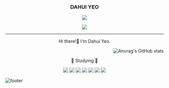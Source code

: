 <div align="center">
  
### DAHUI YEO
  
<!-- github -->
<a href="https://github.com/yeodahui"><img src="https://hits.seeyoufarm.com/api/count/incr/badge.svg?url=https%3A%2F%2Fgithub.com%2Fyeodahui&count_bg=%23000000&title_bg=%23000000&icon=github.svg&icon_color=%23E7E7E7&title=+Github&edge_flat=true"/></a>
<!-- velog -->
<a href="https://velog.io/@devsaza"><img src="https://img.shields.io/badge/seondal.log-3DDC84?style=flat-square&logo=Velog&logoColor=white"/></a>

  ---
  
Hi there!👋
I'm Dahui Yeo.
  
<div align="right">
  
![Anurag's GitHub stats](https://github-readme-stats.vercel.app/api?username=yeodahui&count_private=true&show_icons=true&theme=graywhite)

  </div>
  
</div>

<div align="center">
  
📝 Studying 📝
  
<img src="https://img.shields.io/badge/HTML-E34F26?style=flat-square&logo=HTML5&logoColor=white"/>              <!-- HTML -->
<img src="https://img.shields.io/badge/CSS-1572B6?style=flat-square&logo=CSS3&logoColor=white"/>                <!-- CSS -->
<img src="https://img.shields.io/badge/SaSS-CC6699?style=flat-square&logo=Sass&logoColor=white"/>                <!-- CSS -->
<img src="https://img.shields.io/badge/JavaScript-F7E018?style=flat-square&logo=JavaScript&logoColor=white"/>   <!-- JavaScript -->
<img src="https://img.shields.io/badge/TypeScript-3178C6?style=flat-square&logo=TypeScript&logoColor=white"/>   <!-- TypeScript -->
<img src="https://img.shields.io/badge/React.js-61DAFB?style=flat-square&logo=React&logoColor=white"/>          <!-- React -->
<img src="https://img.shields.io/badge/Python-3776AB?style=flat-square&logo=Python&logoColor=white"/>           <!-- Python -->
<!-- <img src="https://img.shields.io/badge/이름-색상코드?style=flat-square&logo=로고명&logoColor=로고색"/> -->
</div>

![footer](https://capsule-render.vercel.app/api?type=waving&color=auto&height=250&section=footer&20render)
